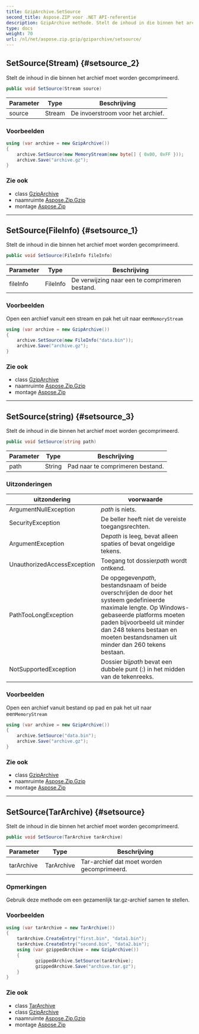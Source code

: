 ```yaml
---
title: GzipArchive.SetSource
second_title: Aspose.ZIP voor .NET API-referentie
description: GzipArchive methode. Stelt de inhoud in die binnen het archief moet worden gecomprimeerd.
type: docs
weight: 70
url: /nl/net/aspose.zip.gzip/gziparchive/setsource/
---
```

## SetSource(Stream) {#setsource_2}

Stelt de inhoud in die binnen het archief moet worden gecomprimeerd.

```csharp
public void SetSource(Stream source)
```

| Parameter | Type | Beschrijving |
| --- | --- | --- |
| source | Stream | De invoerstroom voor het archief. |

### Voorbeelden

```csharp
using (var archive = new GzipArchive())
{
    archive.SetSource(new MemoryStream(new byte[] { 0x00, 0xFF }));
    archive.Save("archive.gz");
}
```

### Zie ook

* class [GzipArchive](../)
* naamruimte [Aspose.Zip.Gzip](../../gziparchive/)
* montage [Aspose.Zip](../../../)

---

## SetSource(FileInfo) {#setsource_1}

Stelt de inhoud in die binnen het archief moet worden gecomprimeerd.

```csharp
public void SetSource(FileInfo fileInfo)
```

| Parameter | Type | Beschrijving |
| --- | --- | --- |
| fileInfo | FileInfo | De verwijzing naar een te comprimeren bestand. |

### Voorbeelden

Open een archief vanuit een stream en pak het uit naar een`MemoryStream`

```csharp
using (var archive = new GzipArchive()) 
{
    archive.SetSource(new FileInfo("data.bin"));
    archive.Save("archive.gz");
}
```

### Zie ook

* class [GzipArchive](../)
* naamruimte [Aspose.Zip.Gzip](../../gziparchive/)
* montage [Aspose.Zip](../../../)

---

## SetSource(string) {#setsource_3}

Stelt de inhoud in die binnen het archief moet worden gecomprimeerd.

```csharp
public void SetSource(string path)
```

| Parameter | Type | Beschrijving |
| --- | --- | --- |
| path | String | Pad naar te comprimeren bestand. |

### Uitzonderingen

| uitzondering | voorwaarde |
| --- | --- |
| ArgumentNullException | *path* is niets. |
| SecurityException | De beller heeft niet de vereiste toegangsrechten. |
| ArgumentException | De*path* is leeg, bevat alleen spaties of bevat ongeldige tekens. |
| UnauthorizedAccessException | Toegang tot dossier*path* wordt ontkend. |
| PathTooLongException | De opgegeven*path*, bestandsnaam of beide overschrijden de door het systeem gedefinieerde maximale lengte. Op Windows-gebaseerde platforms moeten paden bijvoorbeeld uit minder dan 248 tekens bestaan en moeten bestandsnamen uit minder dan 260 tekens bestaan. |
| NotSupportedException | Dossier bij*path* bevat een dubbele punt (:) in het midden van de tekenreeks. |

### Voorbeelden

Open een archief vanuit bestand op pad en pak het uit naar een`MemoryStream`

```csharp
using (var archive = new GzipArchive()) 
{
    archive.SetSource("data.bin");
    archive.Save("archive.gz");
}
```

### Zie ook

* class [GzipArchive](../)
* naamruimte [Aspose.Zip.Gzip](../../gziparchive/)
* montage [Aspose.Zip](../../../)

---

## SetSource(TarArchive) {#setsource}

Stelt de inhoud in die binnen het archief moet worden gecomprimeerd.

```csharp
public void SetSource(TarArchive tarArchive)
```

| Parameter | Type | Beschrijving |
| --- | --- | --- |
| tarArchive | TarArchive | Tar-archief dat moet worden gecomprimeerd. |

### Opmerkingen

Gebruik deze methode om een gezamenlijk tar.gz-archief samen te stellen.

### Voorbeelden

```csharp
using (var tarArchive = new TarArchive())
{
    tarArchive.CreateEntry("first.bin", "data1.bin");
    tarArchive.CreateEntry("second.bin", "data2.bin");
    using (var gzippedArchive = new GzipArchive())
    {
           gzippedArchive.SetSource(tarArchive);
           gzippedArchive.Save("archive.tar.gz");
    }
}
```

### Zie ook

* class [TarArchive](../../../aspose.zip.tar/tararchive/)
* class [GzipArchive](../)
* naamruimte [Aspose.Zip.Gzip](../../gziparchive/)
* montage [Aspose.Zip](../../../)


